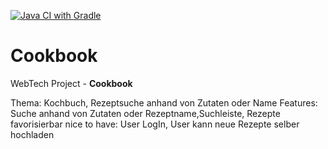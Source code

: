 [![Java CI with Gradle](https://github.com/georgeslight/cookbook/actions/workflows/test.yml/badge.svg)](https://github.com/georgeslight/cookbook/actions/workflows/test.yml)

# Cookbook
WebTech Project - **Cookbook**

Thema: Kochbuch, Rezeptsuche anhand von Zutaten oder Name
Features: Suche anhand von Zutaten oder Rezeptname,Suchleiste, Rezepte favorisierbar
nice to have: User LogIn, User kann neue Rezepte selber hochladen

